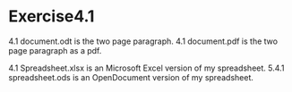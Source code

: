 # Exercise4.1

4.1 document.odt is the two page paragraph.
4.1 document.pdf is the two page paragraph as a pdf.

4.1 Spreadsheet.xlsx is an Microsoft Excel version of my spreadsheet.
5.4.1 spreadsheet.ods is an OpenDocument version of my spreadsheet.
